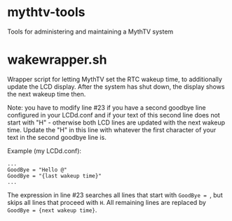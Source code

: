 # mythtv-tools
Tools for administering and maintaining a MythTV system

# wakewrapper.sh
Wrapper script for letting MythTV set the RTC wakeup time, to additionally update the LCD display. After the system has shut down, the display shows the next wakeup time then.

Note: you have to modify line #23 if you have a second goodbye line configured in your LCDd.conf and if your text of this second line does not start with "H" - otherwise both LCD lines are updated with the next wakeup time.
Update the "H" in this line with whatever the first character of your text in the second goodbye line is.

Example (my LCDd.conf):
```
...
GoodBye = "Hello @"
GoodBye = "{last wakeup time}"
...
```

The expression in line #23 searches all lines that start with `GoodBye = `, but skips all lines that proceed with `H`. All remaining lines are replaced by `GoodBye = {next wakeup time}`.
